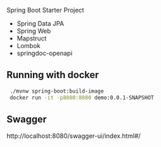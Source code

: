 Spring Boot Starter Project


 * Spring Data JPA
 * Spring Web
 * Mapstruct
 * Lombok
 * springdoc-openapi





## Running with docker

```bash
 ./mvnw spring-boot:build-image
 docker run -it -p8080:8080 demo:0.0.1-SNAPSHOT
```


## Swagger

http://localhost:8080/swagger-ui/index.html#/
